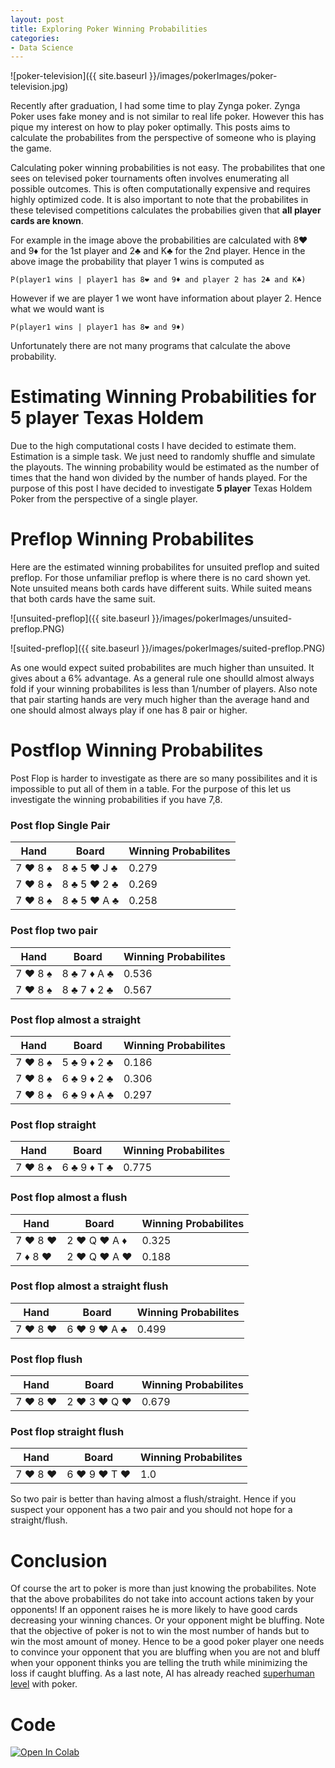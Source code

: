 ```yaml
---
layout: post
title: Exploring Poker Winning Probabilities
categories:
- Data Science
--- 
```

![poker-television]({{ site.baseurl }}/images/pokerImages/poker-television.jpg)

Recently after graduation, I had some time to play Zynga poker. Zynga Poker uses fake money and is not similar to real life poker. However this has pique my interest on how to play poker optimally. This posts aims to calculate the probabilites from the perspective of someone who is playing the game.

Calculating poker winning probabilities is not easy. The probabilites that one sees on televised poker tournaments often involves enumerating all possible outcomes. This is often computationally expensive and requires highly optimized code. It is also important to note that the probabilites in these televised competitions calculates the probabilies given that **all player cards are known**.

For example in the image above the probabilities are calculated with 8❤ and 9♦ for the 1st player and 2♣ and K♣ for the 2nd player. Hence in the above image the probability that player 1 wins is computed as 
```
P(player1 wins | player1 has 8❤ and 9♦ and player 2 has 2♣ and K♣)
```
However if we are player 1 we wont have information about player 2.
Hence what we would want is 
```
P(player1 wins | player1 has 8❤ and 9♦)
```

Unfortunately there are not many programs that calculate the above probability. 

# Estimating Winning Probabilities for 5 player Texas Holdem
Due to the high computational costs I have decided to estimate them. Estimation is a simple task. We just need to randomly shuffle and simulate the playouts. The winning probability would be estimated as the number of times that the hand won divided by the number of hands played. For the purpose of this post I have decided to investigate **5 player** Texas Holdem Poker from the perspective of a single player.

# Preflop Winning Probabilites

Here are the estimated winning probabilites for unsuited preflop and suited preflop. For those unfamiliar preflop is where there is no card shown yet. Note unsuited means both cards have different suits. While suited means that both cards have the same suit.

![unsuited-preflop]({{ site.baseurl }}/images/pokerImages/unsuited-preflop.PNG)

![suited-preflop]({{ site.baseurl }}/images/pokerImages/suited-preflop.PNG)

As one would expect suited probabilites are much higher than unsuited. It gives about a 6% advantage. As a general rule one shoulld almost always fold if your winning probabilites is less than 1/number of players. Also note that pair starting hands are very much higher than the average hand and one should almost always play if one has 8 pair or higher.

# Postflop  Winning Probabilites

Post Flop is harder to investigate as there are so many possibilites and it is impossible to put all of them in a table. For the purpose of this let us investigate the winning probabilities if you have 7,8.

### Post flop Single Pair

| Hand | Board | Winning Probabilites |
| --- | --- | --- |
| 7 ❤ 8 ♠ | 8 ♣ 5 ❤ J ♣ | 0.279 |
| 7 ❤ 8 ♠ | 8 ♣ 5 ❤ 2 ♣ | 0.269 |
| 7 ❤ 8 ♠ | 8 ♣ 5 ❤ A ♣ | 0.258 |

### Post flop two pair

| Hand | Board | Winning Probabilites |
| --- | --- | --- |
| 7 ❤ 8 ♠ | 8 ♣ 7 ♦ A ♣ | 0.536 |
| 7 ❤ 8 ♠ | 8 ♣ 7 ♦ 2 ♣ | 0.567 |

### Post flop almost a straight

| Hand | Board | Winning Probabilites |
| --- | --- | --- |
| 7 ❤ 8 ♠ | 5 ♣ 9 ♦ 2 ♣ | 0.186 |
| 7 ❤ 8 ♠ | 6 ♣ 9 ♦ 2 ♣ | 0.306 |
| 7 ❤ 8 ♠ | 6 ♣ 9 ♦ A ♣ | 0.297 |

### Post flop straight

| Hand | Board | Winning Probabilites |
| --- | --- | --- |
| 7 ❤ 8 ♠ | 6 ♣ 9 ♦ T ♣ | 0.775 |

### Post flop almost a flush

| Hand | Board | Winning Probabilites |
| --- | --- | --- |
| 7 ❤ 8 ❤ | 2 ❤ Q ❤  A ♦ | 0.325 |
| 7 ♦ 8 ❤ | 2 ❤ Q ❤  A ❤ | 0.188 |

### Post flop almost a straight flush

| Hand | Board | Winning Probabilites |
| --- | --- | --- |
| 7 ❤ 8 ❤ | 6 ❤ 9 ❤ A ♣ | 0.499 |

### Post flop flush

| Hand | Board | Winning Probabilites |
| --- | --- | --- |
| 7 ❤ 8 ❤ | 2 ❤ 3 ❤ Q ❤ | 0.679 |

### Post flop straight flush

| Hand | Board | Winning Probabilites |
| --- | --- | --- |
| 7 ❤ 8 ❤ | 6 ❤ 9 ❤ T ❤ | 1.0 |

So two pair is better than having almost a flush/straight. Hence if you suspect your opponent has a two pair and you should not hope for a straight/flush.

# Conclusion

Of course the art to poker is more than just knowing the probabilites. Note that the above probabilites do not take into account actions taken by your opponents! If an opponent raises he is more likely to have good cards decreasing your winning chances. Or your opponent might be bluffing. Note that the objective of poker is not to win the most number of hands but to win the most amount of money. Hence to be a good poker player one needs to convince your opponent that you are bluffing when you are not and bluff when your opponent thinks you are telling the truth while minimizing the loss if caught bluffing. As a last note, AI has already reached [superhuman level](https://ai.facebook.com/blog/pluribus-first-ai-to-beat-pros-in-6-player-poker/) with poker.

# Code
[![Open In Colab](https://colab.research.google.com/assets/colab-badge.svg)](https://colab.research.google.com/github/garyongguanjie/deuces/blob/master/poker.ipynb)